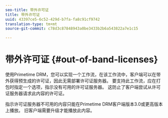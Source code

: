 ```yaml
---
seo-title: 带外许可证
title: 带外许可证
uuid: 43397ce5-6c52-429d-b7fa-fa8c91cf9742
translation-type: tm+mt
source-git-commit: c78d3c87848943a0be3433b2b6a543822a7e1c15

---
```



# 带外许可证 {#out-of-band-licenses}

使用Primetime DRM，您可以实现一个工作流，在该工作流中，客户端可以在带外获得预生成的许可证，因此无需部署许可证服务器。 要支持此工作流，应在打包时指定一个选项，指示没有可用的许可证服务器。 这防止了客户端尝试从许可证服务器请求此内容的许可证。

指示许可证服务器不可用的内容只能在Primetime DRM客户端版本3.0或更高版本上播放。 旧客户端需要升级才能播放此内容。

